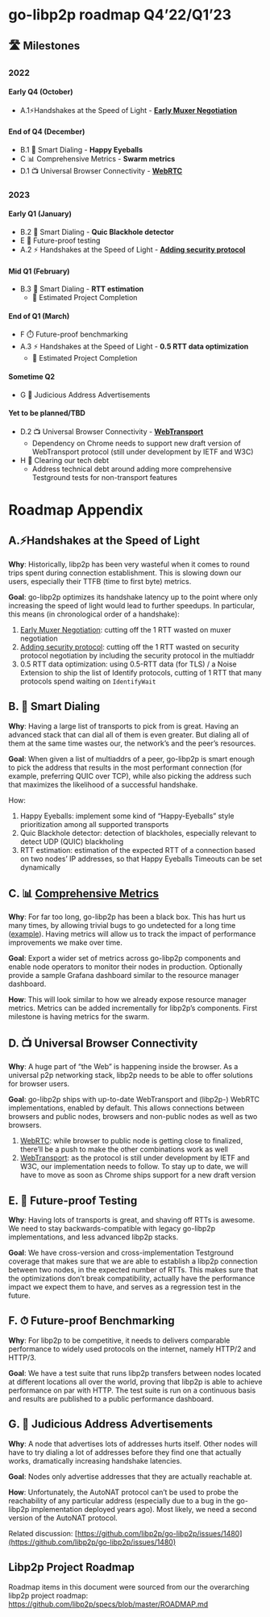 # go-libp2p roadmap Q4’22/Q1’23

## 🛣️ Milestones
### 2022

#### Early Q4 (October)
-   A.1⚡Handshakes at the Speed of Light - **[Early Muxer Negotiation](https://github.com/libp2p/specs/issues/426)**

#### End of Q4 (December)
-   B.1 🧠 Smart Dialing - **Happy Eyeballs**
-   C 📊 Comprehensive Metrics - **Swarm metrics**
-   D.1 📺 Universal Browser Connectivity - **[WebRTC](https://github.com/libp2p/go-libp2p/pull/1655)**

### 2023

#### Early Q1 (January)
-   B.2 🧠 Smart Dialing - **Quic Blackhole detector**
-   E 🧪 Future-proof testing
-   A.2 ⚡ Handshakes at the Speed of Light - **[Adding security protocol](https://github.com/libp2p/specs/pull/353)**

#### Mid Q1 (February)
-   B.3 🧠 Smart Dialing - **RTT estimation**
    -   🎉 Estimated Project Completion

#### End of Q1 (March)
-   F ⏱️ Future-proof benchmarking
-   A.3 ⚡ Handshakes at the Speed of Light - **0.5 RTT data optimization**
    -   🎉 Estimated Project Completion

#### Sometime Q2
-   G 📢 Judicious Address Advertisements

#### Yet to be planned/TBD
-   D.2 📺 Universal Browser Connectivity - **[WebTransport](https://github.com/libp2p/go-libp2p/issues/1717)**
	- Dependency on Chrome needs to support new draft version of WebTransport protocol (still under development by IETF and W3C)
-   H 🧗 Clearing our tech debt
	- Address technical debt around adding more comprehensive Testground tests for non-transport features

# Roadmap Appendix
## A.⚡️Handshakes at the Speed of Light
<!--- TODO: Link to GitHub Epic -->

**Why**: Historically, libp2p has been very wasteful when it comes to round trips spent during connection establishment. This is slowing down our users, especially their TTFB (time to first byte) metrics.

**Goal**: go-libp2p optimizes its handshake latency up to the point where only increasing the speed of light would lead to further speedups. In particular, this means (in chronological order of a handshake):

1. [Early Muxer Negotiation](https://github.com/libp2p/specs/issues/426): cutting off the 1 RTT wasted on muxer negotiation
3. [Adding security protocol](https://github.com/libp2p/specs/pull/353): cutting off the 1 RTT wasted on security protocol negotiation by including the security protocol in the multiaddr
4. 0.5 RTT data optimization: using 0.5-RTT data (for TLS) / a Noise Extension to ship the list of Identify protocols, cutting of 1 RTT that many protocols spend waiting on `IdentifyWait`

## B. 🧠 Smart Dialing
<!--- TODO: Link to GitHub Epic -->

**Why**: Having a large list of transports to pick from is great. Having an advanced stack that can dial all of them is even greater. But dialing all of them at the same time wastes our, the network’s and the peer’s resources. 

**Goal**: When given a list of multiaddrs of a peer, go-libp2p is smart enough to pick the address that results in the most performant connection (for example, preferring QUIC over TCP), while also picking the address such that maximizes the likelihood of a successful handshake.

How:

1. Happy Eyeballs: implement some kind of “Happy-Eyeballs” style prioritization among all supported transports
2. Quic Blackhole detector: detection of blackholes, especially relevant to detect UDP (QUIC) blackholing
3. RTT estimation: estimation of the expected RTT of a connection based on two nodes’ IP addresses, so that Happy Eyeballs Timeouts can be set dynamically

## C. 📊 [Comprehensive Metrics](https://github.com/libp2p/go-libp2p/issues/1356)

**Why**: For far too long, go-libp2p has been a black box. This has hurt us many times, by allowing trivial bugs to go undetected for a long time ([example](https://github.com/ipfs/kubo/pull/8750)). Having metrics will allow us to track the impact of performance improvements we make over time.

**Goal**: Export a wider set of metrics across go-libp2p components and enable node operators to monitor their nodes in production. Optionally provide a sample Grafana dashboard similar to the resource manager dashboard.

**How**: This will look similar to how we already expose resource manager metrics. Metrics can be added incrementally for libp2p’s components. First milestone is having metrics for the swarm.

## D. 📺 Universal Browser Connectivity
<!--- TODO: Link to GitHub Epic -->

**Why**: A huge part of “the Web” is happening inside the browser. As a universal p2p networking stack, libp2p needs to be able to offer solutions for browser users.

**Goal**: go-libp2p ships with up-to-date WebTransport and (libp2p-) WebRTC implementations, enabled by default. This allows connections between browsers and public nodes, browsers and non-public nodes as well as two browsers.

1. [WebRTC](https://github.com/libp2p/go-libp2p/pull/1655): while browser to public node is getting close to finalized, there’ll be a push to make the other combinations work as well
2. [WebTransport](https://github.com/libp2p/go-libp2p/issues/1717): as the protocol is still under development by IETF and W3C, our implementation needs to follow. To stay up to date, we will have to move as soon as Chrome ships support for a new draft version

## E. 🧪 Future-proof Testing
<!--- TODO: Link to GitHub Epic -->

**Why**: Having lots of transports is great, and shaving off RTTs is awesome. We need to stay backwards-compatible with legacy go-libp2p implementations, and less advanced libp2p stacks.

**Goal**: We have cross-version and cross-implementation Testground coverage that makes sure that we are able to establish a libp2p connection between two nodes, in the expected number of RTTs. This makes sure that the optimizations don’t break compatibility, actually have the performance impact we expect them to have, and serves as a regression test in the future.

## F. ⏱ Future-proof Benchmarking
<!--- TODO: Link to GitHub Epic -->

**Why**: For libp2p to be competitive, it needs to delivers comparable performance to widely used protocols on the internet, namely HTTP/2 and HTTP/3.

**Goal**: We have a test suite that runs libp2p transfers between nodes located at different locations all over the world, proving that libp2p is able to achieve performance on par with HTTP. The test suite is run on a continuous basis and results are published to a public performance dashboard.

## G. 📢 Judicious Address Advertisements
<!--- TODO: Link to GitHub Epic -->

**Why**: A node that advertises lots of addresses hurts itself. Other nodes will have to try dialing a lot of addresses before they find one that actually works, dramatically increasing handshake latencies.

**Goal**: Nodes only advertise addresses that they are actually reachable at.

**How**: Unfortunately, the AutoNAT protocol can’t be used to probe the reachability of any particular address (especially due to a bug in the go-libp2p implementation deployed years ago). Most likely, we need a second version of the AutoNAT protocol.

Related discussion: [https://github.com/libp2p/go-libp2p/issues/1480](https://github.com/libp2p/go-libp2p/issues/1480)

## Libp2p Project Roadmap
Roadmap items in this document were sourced from our the overarching libp2p project roadmap: https://github.com/libp2p/specs/blob/master/ROADMAP.md
